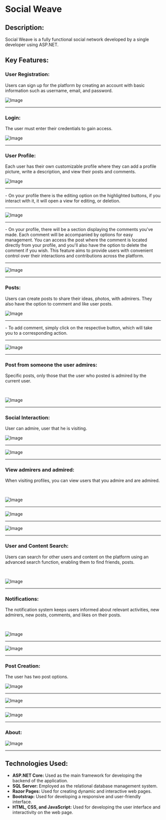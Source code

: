 # Social Weave

## Description:
Social Weave is a fully functional social network developed by a single developer using ASP.NET.

## Key Features:

### User Registration:
Users can sign up for the platform by creating an account with basic information such as username, email, and password.
<br/>

![Image](https://github.com/PedroHenriqDev/Images/blob/main/Captura%20de%20Tela%20(19).png)
<hr/>

### Login: 
The user must enter their credentials to gain access.
<br/>


![Image](https://github.com/PedroHenriqDev/Images/blob/main/Captura%20de%20Tela%20(18).png)
<hr/>

### User Profile:
Each user has their own customizable profile where they can add a profile picture, write a description, and view their posts and comments.
<br>


![Image](https://github.com/PedroHenriqDev/Images/blob/main/Captura%20de%20Tela%20(23).png)


<hr/>
- On your profile there is the editing option on the highlighted buttons, if you interact with it, it will open a view for editing, or deletion.
<hr/>

![Image](https://github.com/PedroHenriqDev/Images/blob/main/Captura%20de%20Tela%20(26).png)



<hr/>
- On your profile, there will be a section displaying the comments you've made. Each comment will be accompanied by options for easy management. You can access the post where the comment is located directly from your profile, and you'll also have the option to delete the comment if you wish. This feature aims to provide users with convenient control over their interactions and contributions across the platform.
<hr/>

![Image](https://github.com/PedroHenriqDev/Images/blob/main/Captura%20de%20Tela%20(27).png)
<hr/>




### Posts:
Users can create posts to share their ideas, photos, with admirers. They also have the option to comment and like user posts.
<br>


![Image](https://github.com/PedroHenriqDev/Images/blob/main/Captura%20de%20Tela%20(21).png)

<hr/>
- To add comment, simply click on the respective button, which will take you to a corresponding action.
<hr/>

![Image](https://github.com/PedroHenriqDev/Images/blob/main/Captura%20de%20Tela%20(22).png)
<hr/>




### Post from someone the user admires:
Specific posts, only those that the user who posted is admired by the current user.


<br/>

![Image](https://github.com/PedroHenriqDev/Images/blob/main/Captura%20de%20Tela%20(37).png)

<hr/>


### Social Interaction:
User can admire, user that he is visiting.
<br/>


![Image](https://github.com/PedroHenriqDev/Images/blob/main/Captura%20de%20Tela%20(40).png)
<hr/>

![Image](https://github.com/PedroHenriqDev/Images/blob/main/Captura%20de%20Tela%20(41).png)
<hr/>




### View admirers and admired:
When visiting profiles, you can view users that you admire and are admired.

<br/>

![Image](https://github.com/PedroHenriqDev/Images/blob/main/Captura%20de%20Tela%20(44).png)
<hr/>


![Image](https://github.com/PedroHenriqDev/Images/blob/main/Captura%20de%20Tela%20(43).png)
<hr/>


![Image](https://github.com/PedroHenriqDev/Images/blob/main/Captura%20de%20Tela%20(42).png)
<hr/>




### User and Content Search:
Users can search for other users and content on the platform using an advanced search function, enabling them to find friends, posts.

<br/>

![Image](https://github.com/PedroHenriqDev/Images/blob/main/Captura%20de%20Tela%20(31).png)

<hr/>


### Notifications:
The notification system keeps users informed about relevant activities, new admirers, new posts, comments, and likes on their posts.

<br/>

![Image](https://github.com/PedroHenriqDev/Images/blob/main/Captura%20de%20Tela%20(29).png)
<hr/>

![Image](https://github.com/PedroHenriqDev/Images/blob/main/Captura%20de%20Tela%20(30).png)
<hr/>

### Post Creation:
The user has two post options.
<br/>


![Image](https://github.com/PedroHenriqDev/Images/blob/main/Captura%20de%20Tela%20(36).png)
<hr/>

![Image](https://github.com/PedroHenriqDev/Images/blob/main/Captura%20de%20Tela%20(34).png)
<hr/>

![Image](https://github.com/PedroHenriqDev/Images/blob/main/Captura%20de%20Tela%20(33).png)
<hr/>

### About:
![Image](https://github.com/PedroHenriqDev/Images/blob/main/Captura%20de%20Tela%20(39).png)
<hr/>

## Technologies Used:

- **ASP.NET Core:** Used as the main framework for developing the backend of the application.
- **SQL Server:** Employed as the relational database management system.
- **Razor Pages:** Used for creating dynamic and interactive web pages.
- **Bootstrap:** Used for developing a responsive and user-friendly interface.
- **HTML, CSS, and JavaScript:** Used for developing the user interface and interactivity on the web page.
